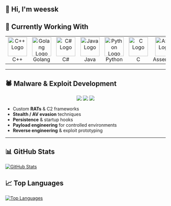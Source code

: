 ## 👋 Hi, I'm weessk

## 🚀 Currently Working With

<table>
  <tr>
    <td align="center">
      <img src="https://upload.wikimedia.org/wikipedia/commons/1/18/ISO_C%2B%2B_Logo.svg" width="60" alt="C++ Logo"/>
      <br/>C++
    </td>
    <td align="center">
      <img src="https://upload.wikimedia.org/wikipedia/commons/2/2d/Go_gopher_favicon.svg" width="60" alt="Golang Logo"/>
      <br/>Golang
    </td>
    <td align="center">
      <img src="https://upload.wikimedia.org/wikipedia/commons/4/4f/Csharp_Logo.png" width="60" alt="C# Logo"/>
      <br/>C#
    </td>
    <td align="center">
      <img src="https://cdn.jsdelivr.net/gh/devicons/devicon/icons/java/java-original.svg" width="60" alt="Java Logo"/>
      <br/>Java
    </td>
    <td align="center">
      <img src="https://cdn.jsdelivr.net/gh/devicons/devicon/icons/python/python-original.svg" width="60" alt="Python Logo"/>
      <br/>Python
    </td>
    <td align="center">
      <img src="https://upload.wikimedia.org/wikipedia/commons/1/18/C_Programming_Language.svg" width="60" alt="C Logo"/>
      <br/>C
    </td>
    <td align="center">
      <img src="https://cdn.jsdelivr.net/gh/devicons/devicon@latest/icons/masm/masm-original.svg" width="60" alt="ASM Logo"/>
      <br/>Assembly
    </td>
    <td align="center">
      <img src="https://cdn.jsdelivr.net/gh/devicons/devicon/icons/html5/html5-original.svg" width="60" alt="Frontend Logo"/>
      <br/>Frontend
    </td>
  </tr>
</table>

---

## 🕷 Malware & Exploit Development

<p align="center">
  <img src="https://img.shields.io/badge/Offensive%20Security-Tools-critical?style=for-the-badge&logo=kalilinux&logoColor=white&color=ff003c"/>
  <img src="https://img.shields.io/badge/Reverse%20Engineering-IDA%20Pro-blueviolet?style=for-the-badge"/>
  <img src="https://img.shields.io/badge/RAT%20Development-Stealth%20%26%20Evasion-informational?style=for-the-badge"/>
</p>

- Custom **RATs** & C2 frameworks  
- **Stealth / AV evasion** techniques  
- **Persistence** & startup hooks  
- **Payload engineering** for controlled environments  
- **Reverse engineering** & exploit prototyping  

---

## 📊 GitHub Stats

[![GitHub Stats](https://github-readme-stats.vercel.app/api?username=weessk&show_icons=true&theme=dark&v=1)](https://github.com/weessk)

## 📈 Top Languages

[![Top Languages](https://github-readme-stats.vercel.app/api/top-langs/?username=weessk&layout=compact&theme=dark&v=1)](https://github.com/weessk)

